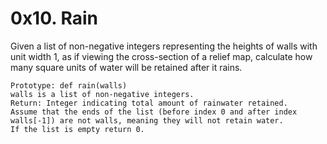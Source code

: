 # 0x10. Rain
Given a list of non-negative integers representing the heights of walls with unit width 1, as if viewing the cross-section of a relief map, calculate how many square units of water will be retained after it rains.

    Prototype: def rain(walls)
    walls is a list of non-negative integers.
    Return: Integer indicating total amount of rainwater retained.
    Assume that the ends of the list (before index 0 and after index walls[-1]) are not walls, meaning they will not retain water.
    If the list is empty return 0.

